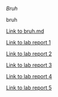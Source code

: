 *Bruh*

bruh

[Link to bruh.md](./bruh.html)

[Link to lab report 1](./lab-report-1-week-2.html)

[Link to lab report 2](./lab-report-2-week-4.html)

[Link to lab report 3](./lab-report-3-week-6.html)

[Link to lab report 4](./lab-report-4-week-8.html)

[Link to lab report 5](./lab-report-5-week-10.html)
